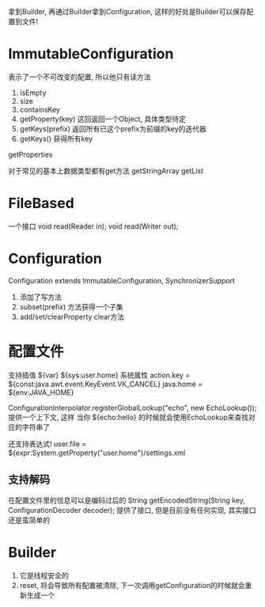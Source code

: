 拿到Builder, 再通过Builder拿到Configuration, 这样的好处是Builder可以保存配置到文件!

# ImmutableConfiguration #
表示了一个不可改变的配置, 所以他只有读方法
1. isEmpty
2. size
3. containsKey
4. getProperty(key) 这回返回一个Object, 具体类型待定
5. getKeys(prefix) 返回所有已这个prefix为前缀的key的迭代器
6. getKeys() 获得所有key


getProperties

对于常见的基本上数据类型都有get方法
getStringArray
getList

# FileBased #
一个接口
void read(Reader in);
void read(Writer out);

# Configuration #
Configuration extends ImmutableConfiguration, SynchronizerSupport
1. 添加了写方法
2. subset(prefix) 方法获得一个子集
3. add/set/clearProperty clear方法

# 配置文件 #
支持插值 ${var}
${sys:user.home} 系统属性
action.key = ${const:java.awt.event.KeyEvent.VK_CANCEL}
java.home = ${env:JAVA_HOME}

ConfigurationInterpolator.registerGlobalLookup("echo", new EchoLookup());
提供一个上下文, 这样 当你 ${echo:hello} 的时候就会使用EchoLookup来查找对应的字符串了

还支持表达式!
user.file = ${expr:System.getProperty("user.home"}/settings.xml

## 支持解码 ##
在配置文件里的信息可以是编码过后的
String getEncodedString(String key, ConfigurationDecoder decoder);
提供了接口, 但是目前没有任何实现, 其实接口还是蛮简单的

# Builder #
1. 它是线程安全的
2. reset, 将会导致所有配置被清除, 下一次调用getConfiguration的时候就会重新生成一个

